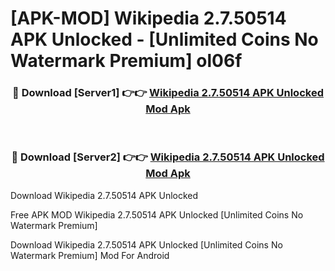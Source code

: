 # [APK-MOD] Wikipedia 2.7.50514 APK Unlocked - [Unlimited Coins No Watermark Premium] ol06f



<div align="center">
<h3>🔴 Download [Server1] 👉👉 <a href="https://momento.my/?title=Wikipedia_2.7.50514_APK_Unlocked">Wikipedia 2.7.50514 APK Unlocked Mod Apk</a></h3><br>

<h3>🔴 Download [Server2] 👉👉 <a href="https://momento.my/?title=Wikipedia_2.7.50514_APK_Unlocked">Wikipedia 2.7.50514 APK Unlocked Mod Apk</a></h3>
</div>



Download Wikipedia 2.7.50514 APK Unlocked 

Free APK MOD Wikipedia 2.7.50514 APK Unlocked [Unlimited Coins No Watermark Premium]

Download Wikipedia 2.7.50514 APK Unlocked [Unlimited Coins No Watermark Premium] Mod For Android

